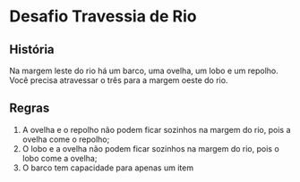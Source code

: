 # Desafio Travessia de Rio
## História
Na margem leste do rio há um barco, uma ovelha, um lobo e um repolho. Você precisa atravessar o três para a margem oeste do rio.
## Regras
1. A ovelha e o repolho não podem ficar sozinhos na margem do rio, pois a ovelha come o repolho;
2. O lobo e a ovelha não podem ficar sozinhos na margem do rio, pois o lobo come a ovelha;
3. O barco tem capacidade para apenas um item
